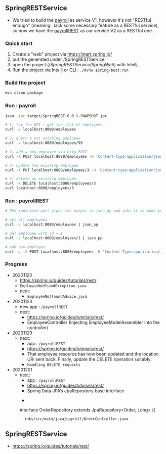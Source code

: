 ## SpringRESTService
- We tried to build the [payroll](https://github.com/yennanliu/JavaHelloWorld/tree/main/SpringRESTService/src/main/java/com/yen/payroll) as service V1, however it's not "RESTful enough" (meaning : lack some necessary feature as a RESTful service), so now we have the [payrollREST](https://github.com/yennanliu/JavaHelloWorld/tree/main/SpringRESTService/src/main/java/com/yen/payrollREST) as our service V2 as a RESTful one.

### Quick start
1. Create a "web" project via https://start.spring.io/
2. put the generated under /SpringRESTService
3. open the project (*/SpringRESTService/SpringWeb*) with Intellj
4. Run the project via Intellj or CLI : `./mvnw spring-boot:run`

### Build the project
```bash
mvn clean package
```
### Run : payroll
```bash
java -jar target/SpringREST-0.0.1-SNAPSHOT.jar
```
```bash
# 1) try the API : get the list of employees
curl -v localhost:8080/employees

# 2) query a not existing employee
curl -v localhost:8080/employees/99

# 3) add a new employee via http POST
curl -X POST localhost:8080/employees -H 'Content-type:application/json' -d '{"name": "Samwise Gamgee", "role": "gardener"}'

# 4) update the existing employee
curl -X PUT localhost:8080/employees/3 -H 'Content-type:application/json' -d '{"name": "Samwise Gamgee", "role": "ring bearer"}'

# 5) delete an existing employee
curl -X DELETE localhost:8080/employees/3
curl localhost:8080/employees/3

```

### Run : payrollREST
```bash
# The indicated part pipes the output to json_pp and asks it to make your JSON pretty. (Or use whatever tool you like!)

# get all employees
curl -v localhost:8080/employees | json_pp

# get employee with id = 1 
curl -v localhost:8080/employees/1 | json_pp

# add new employee
curl -v -X POST localhost:8080/employees -H 'Content-Type:application/json' -d '{"name": "Samwise Gamgee", "role": "gardener"}'
```

### Progress
- 20201120
	- https://spring.io/guides/tutorials/rest/
	- `EmployeeNotFoundException.java`
	- next:
		- `EmployeeNotFoundAdvice.java`
- 20201123
	- new app : `/payrollREST`
	- next:
		- https://spring.io/guides/tutorials/rest/
		- EmployeeController (Injecting EmployeeModelAssembler into the controller)
- 20201129
	- next:
		- app : ``/payrollREST``
		- https://spring.io/guides/tutorials/rest/
		- That employee resource has now been updated and the location URI sent back. Finally, update the DELETE operation suitably:
		- `Handling DELETE requests`
- 20201201
	- next:
		- app : ``/payrollREST``
		- https://spring.io/guides/tutorials/rest/
		- Spring Data JPA’s JpaRepository base interface
		- ```java
		interface OrderRepository extends JpaRepository<Order, Long> {}
		```
		- inks/src/main/java/payroll/OrderController.java

## SpringRESTService
- https://spring.io/guides/tutorials/rest/